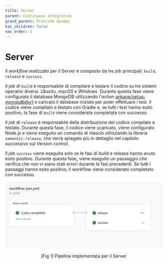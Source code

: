```yaml
---
title: Server
parent: Continuous integration
grand_parent: Pratiche devOps
has_children: false
nav_order: 2
---
```


# Server

Il *workflow* realizzato per il Server è composto da tre *job* principali: `build`, `release` e `success`.

Il *job* di `build` è responsabile di compilare e testare il codice su tre sistemi operativi diversi: *Ubuntu*, *macOS* e *Windows*. Durante questa fase viene configurato il database MongoDB utilizzando l'*action* [ankane/setup-mongodb@v1](https://github.com/ankane/setup-mongodb) e caricato il database iniziale per poter effettuare i test. Il codice viene compilato e testato con Gradle e, se tutti i test hanno esito positivo, la fase di `build` viene considerata completata con successo. 

Il *job* di `release` è responsabile della distribuzione del codice compilato e testato. Durante questa fase, il codice viene scaricato, viene configurato Node.js e viene eseguito un comando di rilascio utilizzando la libreria `semantic-release`, che verrà spiegato più in dettaglio nel capitolo successivo sul Version control.

Il *job* `success` viene eseguita solo se le fasi di build e release hanno avuto esito positivo. Durante questa fase, viene eseguito un passaggio che verifica che non vi siano stati errori durante le fasi precedenti. Se tutti i passaggi hanno esito positivo, il workflow viene considerato completato con successo.

<div align="center">
<img src="img/pipeline_server.png", alt="pipeline server", id="fig1">
 <p align="center">[Fig 1] Pipeline implementata per il Server</p>
</div>